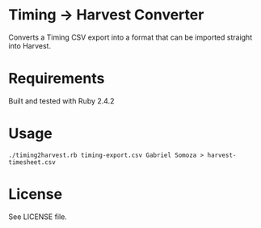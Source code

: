 # Timing -> Harvest Converter
Converts a Timing CSV export into a format that can be imported straight into Harvest.

# Requirements
Built and tested with Ruby 2.4.2

# Usage
`./timing2harvest.rb timing-export.csv Gabriel Somoza > harvest-timesheet.csv`

# License
See LICENSE file.
